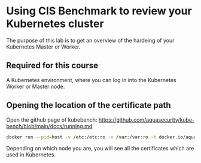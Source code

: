 # Using CIS Benchmark to review your Kubernetes cluster

The purpose of this lab is to get an overview of the hardeing of your Kubernetes Master or Worker.

## Required for this course

A Kubernetes environment, where you can log in into the Kubernetes Worker or Master node. 

## Opening the location of the certificate path
Open the github page of kubebench: https://github.com/aquasecurity/kube-bench/blob/main/docs/running.md

```bash
docker run --pid=host -v /etc:/etc:ro -v /var:/var:ro -t docker.io/aquasec/kube-bench:latest --version 1.18
```

Depending on which node you are, you will see all the certificates which are used in Kubernetes.